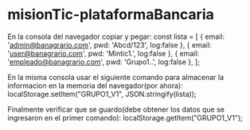 # misionTic-plataformaBancaria

En la consola del navegador copiar y pegar:
const lista = [
	{ email: 'admin@banagrario.com', pwd: 'Abcd/123', log:false },
	{ email: 'user@banagrario.com', pwd: 'Mintic1.', log:false },
	{ email: 'empleado@banagrario.com', pwd: 'Grupo1..', log:false },
];

En la misma consola usar el siguiente comando para almacenar la informacion en la memoria del navegador(por ahora):
localStorage.setItem("GRUPO1_V1", JSON.stringify(lista));

Finalmente verificar que se guardo(debe obtener los datos que se ingresaron en el primer comando):
localStorage.getItem("GRUPO1_V1");